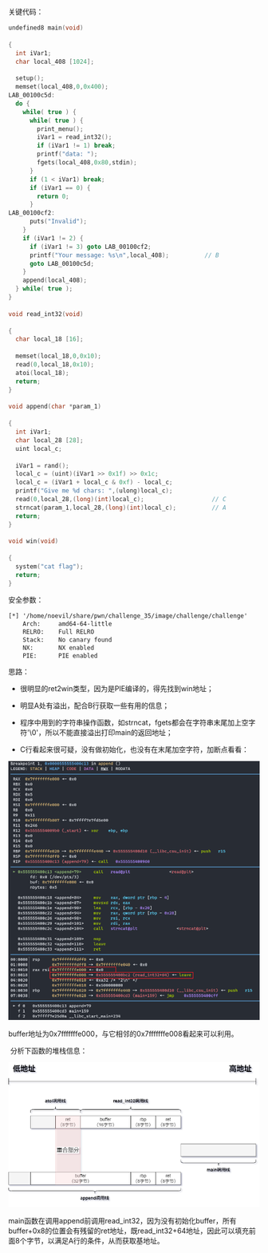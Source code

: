 关键代码：

```c
undefined8 main(void)

{
  int iVar1;
  char local_408 [1024];
  
  setup();
  memset(local_408,0,0x400);
LAB_00100c5d:
  do {
    while( true ) {
      while( true ) {
        print_menu();
        iVar1 = read_int32();
        if (iVar1 != 1) break;
        printf("data: ");
        fgets(local_408,0x80,stdin);
      }
      if (1 < iVar1) break;
      if (iVar1 == 0) {
        return 0;
      }
LAB_00100cf2:
      puts("Invalid");
    }
    if (iVar1 != 2) {
      if (iVar1 != 3) goto LAB_00100cf2;
      printf("Your message: %s\n",local_408);          // B
      goto LAB_00100c5d;
    }
    append(local_408);
  } while( true );
}

void read_int32(void)

{
  char local_18 [16];
  
  memset(local_18,0,0x10);
  read(0,local_18,0x10);
  atoi(local_18);
  return;
}

void append(char *param_1)

{
  int iVar1;
  char local_28 [28];
  uint local_c;
  
  iVar1 = rand();
  local_c = (uint)(iVar1 >> 0x1f) >> 0x1c;
  local_c = (iVar1 + local_c & 0xf) - local_c;
  printf("Give me %d chars: ",(ulong)local_c);
  read(0,local_28,(long)(int)local_c);                   // C
  strncat(param_1,local_28,(long)(int)local_c);          // A
  return;
}

void win(void)

{
  system("cat flag");
  return;
}
```



安全参数：

```
[*] '/home/noevil/share/pwn/challenge_35/image/challenge/challenge'
    Arch:     amd64-64-little
    RELRO:    Full RELRO
    Stack:    No canary found
    NX:       NX enabled
    PIE:      PIE enabled
```



思路：

- 很明显的ret2win类型，因为是PIE编译的，得先找到win地址；

- 明显A处有溢出，配合B行获取一些有用的信息；

- 程序中用到的字符串操作函数，如strncat，fgets都会在字符串末尾加上空字符'\0'，所以不能直接溢出打印main的返回地址；

- C行看起来很可疑，没有做初始化，也没有在末尾加空字符，加断点看看：

![image-20220530181046293](.assets/iape/image-20220530181046293.png)

​	buffer地址为0x7fffffffe000，与它相邻的0x7fffffffe008看起来可以利用。

​	分析下函数的堆栈信息：

![调用栈](.assets/iape/调用栈.png)

main函数在调用append前调用read_int32，因为没有初始化buffer，所有buffer+0x8的位置会有残留的ret地址，既read_int32+64地址，因此可以填充前面8个字节，以满足A行的条件，从而获取基地址。
